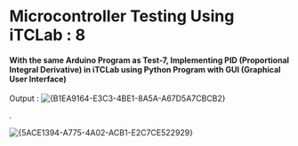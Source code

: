 # Microcontroller Testing Using iTCLab : 8

#### With the same Arduino Program as Test-7, Implementing PID (Proportional Integral Derivative) in iTCLab using Python Program with GUI (Graphical User Interface)

Output :
![{B1EA9164-E3C3-4BE1-8A5A-A67D5A7CBCB2}](https://github.com/user-attachments/assets/8d2dcb59-c671-4c11-89bc-ae1aeda897a1)

.

![{5ACE1394-A775-4A02-ACB1-E2C7CE522929}](https://github.com/user-attachments/assets/9a174dfb-4cd9-4013-aa6c-25cc80fca3df)


